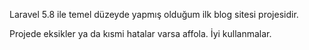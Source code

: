 Laravel 5.8 ile temel düzeyde yapmış olduğum ilk blog sitesi projesidir.

Projede eksikler ya da kısmi hatalar varsa affola. İyi kullanmalar.

